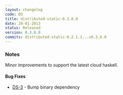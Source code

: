 ```yaml
---
layout: changelog
code: DS
title: distributed-static-0.3.0.0
date: 28-01-2013
status: Released
version: 0.3.0.0
commits: distributed-static-0.2.1.1...v0.3.0.0
---
```


### Notes

Minor improvements to support the latest cloud haskell.

#### Bug Fixes

* [DS-3](https://cloud-haskell.atlassian.net/browse/DS-3) - Bump binary dependency
